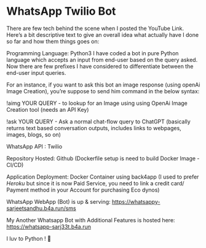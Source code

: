 # WhatsApp Twilio Bot

There are few tech behind the scene when I posted the YouTube Link. Here’s a bit descriptive text to give an overall idea what actually have I done so far and how them things goes on:

Programming Language: Python3
I have coded a bot in pure Python language which accepts an input from end-user based on the query asked. Now there are few prefixes I have considered to differentiate between the end-user input queries.

For an instance, if you want to ask this bot an image response (using openAi Image Creation), you’re suppose to send him command in the below syntax:

!aimg YOUR QUERY - to lookup for an Image using using OpenAi Image Creation tool (needs an API Key)

!ask YOUR QUERY - Ask a normal chat-flow query to ChatGPT (basically returns text based conversation outputs, includes links to webpages, images, blogs, so on)

WhatsApp API : Twilio

Repository Hosted: Github (Dockerfile setup is need to build Docker Image - CI/CD) 

Application Deployment: Docker Container using back4app (I used to prefer *Heroku* but since it is now Paid Service, you need to link a credit card/ Payment method in your Account for purchasing Eco dynos)

WhatsApp WebApp (Bot) is up & serving: https://whatsappy-sarjeetsandhu.b4a.run/sms

My Another Whatsapp Bot with Additional Features is hosted here: https://whatsapp-sarj33t.b4a.run 

I luv to Python ! 🙏 
